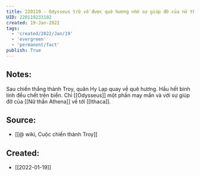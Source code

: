 ```yaml
---
title: 220119 - Odysseus trở về được quê hương nhờ sự giúp đỡ của nữ thần Athena
UID: 220119233102
created: 19-Jan-2022
tags:
  - 'created/2022/Jan/19'
  - 'evergreen'
  - 'permanent/fact'
publish: True
---
```

## Notes:
Sau chiến thắng thành Troy, quân Hy Lạp quay về quê hương. Hầu hết binh lính đều chết trên biển. Chỉ [[Odysseus]] một phần may mắn và với sự giúp đỡ của [[Nữ thần Athena]] về tới [[Ithaca]].

## Source:
- [[@ wiki, Cuộc chiến thành Troy]]


## Created:
- [[2022-01-19]]
